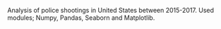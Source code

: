 Analysis of police shootings in United States between 2015-2017. Used modules; Numpy, Pandas, Seaborn and Matplotlib. 
